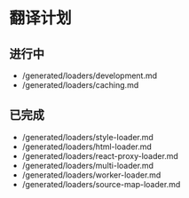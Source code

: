 # 翻译计划

## 进行中

- /generated/loaders/development.md
- /generated/loaders/caching.md

## 已完成

- /generated/loaders/style-loader.md
- /generated/loaders/html-loader.md
- /generated/loaders/react-proxy-loader.md
- /generated/loaders/multi-loader.md
- /generated/loaders/worker-loader.md
- /generated/loaders/source-map-loader.md
